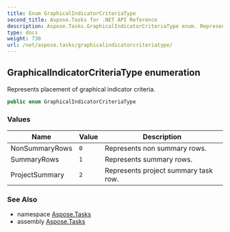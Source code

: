 ```yaml
---
title: Enum GraphicalIndicatorCriteriaType
second_title: Aspose.Tasks for .NET API Reference
description: Aspose.Tasks.GraphicalIndicatorCriteriaType enum. Represents placement of graphical indicator criteria
type: docs
weight: 730
url: /net/aspose.tasks/graphicalindicatorcriteriatype/
---
```

## GraphicalIndicatorCriteriaType enumeration

Represents placement of graphical indicator criteria.

```csharp
public enum GraphicalIndicatorCriteriaType
```

### Values

| Name | Value | Description |
| --- | --- | --- |
| NonSummaryRows | `0` | Represents non summary rows. |
| SummaryRows | `1` | Represents summary rows. |
| ProjectSummary | `2` | Represents project summary task row. |

### See Also

* namespace [Aspose.Tasks](../../aspose.tasks/)
* assembly [Aspose.Tasks](../../)


